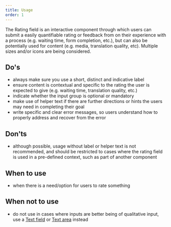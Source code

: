 ```yaml
---
title: Usage
order: 1
---
```

The Rating field is an interactive component through which users can submit a easily quantifiable rating or feedback from on their experience with a process (e.g. waiting time, form completion, etc.), but can also be potentially used for content (e.g. media, translation quality, etc). Multiple sizes and/or icons are being considered.

## Do's

- always make sure you use a short, distinct and indicative label
- ensure content is contextual and specific to the rating the user is expected to give (e.g. waiting time, translation quality, etc.)
- indicate whether the input group is optional or mandatory
- make use of helper text if there are further directions or hints the users may need in completing their goal
- write specific and clear error messages, so users understand how to properly address and recover from the error

## Don'ts

- although possible, usage without label or helper text is not recommended, and should be restricted to cases where the rating field is used in a pre-defined context, such as part of another component

## When to use

- when there is a need/option for users to rate something

## When not to use

- do not use in cases where inputs are better being of qualitative input, use a [Text field](https://ec.europa.eu/component-library/ec/components/forms/text-field/code/) or [Text area](https://ec.europa.eu/component-library/ec/components/forms/text-area/code/) instead
